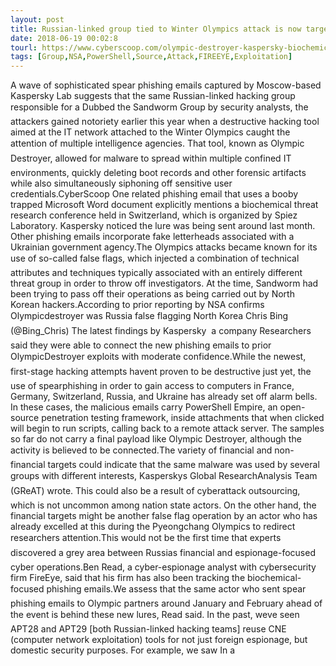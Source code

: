 ```yaml
---
layout: post
title: Russian-linked group tied to Winter Olympics attack is now targeting biochemical researchers
date: 2018-06-19 00:02:8
tourl: https://www.cyberscoop.com/olympic-destroyer-kaspersky-biochemical-research/?category_news=technology
tags: [Group,NSA,PowerShell,Source,Attack,FIREEYE,Exploitation]
---
```

A wave of sophisticated spear phishing emails captured by Moscow-based Kaspersky Lab suggests that the same Russian-linked hacking group responsible for a Dubbed the Sandworm Group by security analysts, the attackers gained notoriety earlier this year when a destructive hacking tool aimed at the IT network attached to the Winter Olympics caught the attention of multiple intelligence agencies. That tool, known as Olympic Destroyer, allowed for malware to spread within multiple confined IT environments, quickly deleting boot records and other forensic artifacts while also simultaneously siphoning off sensitive user credentials.CyberScoop One related phishing email that uses a booby trapped Microsoft Word document explicitly mentions a biochemical threat research conference held in Switzerland, which is organized by Spiez Laboratory. Kaspersky noticed the lure was being sent around last month. Other phishing emails incorporate fake letterheads associated with a Ukrainian government agency.The Olympics attacks became known for its use of so-called false flags, which injected a combination of technical attributes and techniques typically associated with an entirely different threat group in order to throw off investigators. At the time, Sandworm had been trying to pass off their operations as being carried out by North Korean hackers.According to prior reporting by NSA confirms Olympicdestroyer was Russia false flagging North Korea Chris Bing (@Bing_Chris) The latest findings by Kaspersky  a company Researchers said they were able to connect the new phishing emails to prior OlympicDestroyer exploits with moderate confidence.While the newest, first-stage hacking attempts havent proven to be destructive just yet, the use of spearphishing in order to gain access to computers in France, Germany, Switzerland, Russia, and Ukraine has already set off alarm bells. In these cases, the malicious emails carry PowerShell Empire, an open-source penetration testing framework, inside attachments that when clicked will begin to run scripts, calling back to a remote attack server. The samples so far do not carry a final payload like Olympic Destroyer, although the activity is believed to be connected.The variety of financial and non-financial targets could indicate that the same malware was used by several groups with different interests, Kasperskys Global ResearchAnalysis Team (GReAT) wrote. This could also be a result of cyberattack outsourcing, which is not uncommon among nation state actors. On the other hand, the financial targets might be another false flag operation by an actor who has already excelled at this during the Pyeongchang Olympics to redirect researchers attention.This would not be the first time that experts discovered a grey area between Russias financial and espionage-focused cyber operations.Ben Read, a cyber-espionage analyst with cybersecurity firm FireEye, said that his firm has also been tracking the biochemical-focused phishing emails.We assess that the same actor who sent spear phishing emails to Olympic partners around January and February ahead of the event is behind these new lures, Read said. In the past, weve seen APT28 and APT29 [both Russian-linked hacking teams] reuse CNE (computer network exploitation) tools for not just foreign espionage, but domestic security purposes. For example, we saw In a 